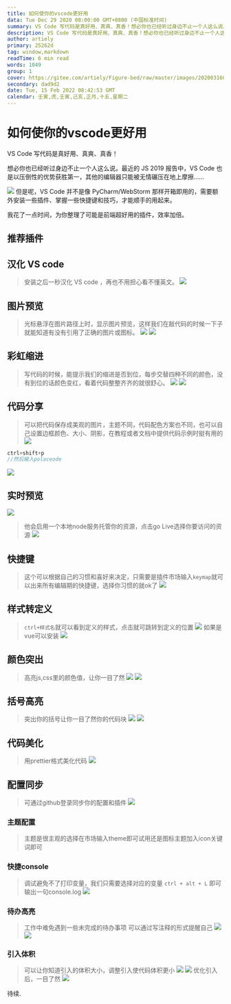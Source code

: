 ```yaml
---
title: 如何使你的vscode更好用
data: Tue Dec 29 2020 08:00:00 GMT+0800 (中国标准时间)
summary: VS Code 写代码是真好用、真爽、真香！想必你也已经听过身边不止一个人这么说。最近的 JS 2019 报告中，VS Code 也是以压倒性的优势获胜第一，其他的编辑器只能被无情碾压在地上摩擦……!## 图片预览> 光标悬浮在图片路径上时，显示图片预览，这样我们在敲代码的时候一下子就能知道有没有引用了正确的图片或图标。!## 彩虹缩进> 写代码的时候， ...
description: VS Code 写代码是真好用、真爽、真香！想必你也已经听过身边不止一个人这么说。最近的 JS 2019 报告中，VS Code 也是以压倒性的优势获胜第一，其他的编辑器只能被无情碾压在地上摩擦……!## 图片预览> 光标悬浮在图片路径上时，显示图片预览，这样我们在敲代码的时候一下子就能知道有没有引用了正确的图片或图标。!## 彩虹缩进> 写代码的时候， ...
author: artiely
primary: 25262d
tag: window,markdown
readTime: 6 min read
words: 1049
group: 1
cover: https://gitee.com/artiely/Figure-bed/raw/master/images/20200316094033.png
secondary: dad9d2
date: Tue, 15 Feb 2022 08:42:53 GMT
calendar: 壬寅,虎,壬寅,己亥,正月,十五,星期二
---
```


# 如何使你的vscode更好用
VS Code 写代码是真好用、真爽、真香！

想必你也已经听过身边不止一个人这么说。最近的 JS 2019 报告中，VS Code 也是以压倒性的优势获胜第一，其他的编辑器只能被无情碾压在地上摩擦……

![](https://gitee.com/artiely/Figure-bed/raw/master/images/20200316094033.png)
但是呢，VS Code 并不是像 PyCharm/WebStorm 那样开箱即用的，需要额外安装一些插件、掌握一些快捷键和技巧，才能顺手的用起来。

我花了一点时间，为你整理了可能是前端超好用的插件，效率加倍。
## 推荐插件

## 汉化 VS code
> 安装之后一秒汉化 VS code ，再也不用担心看不懂英文。
![](https://gitee.com/artiely/Figure-bed/raw/master/images/20200316094539.png)

## 图片预览
> 光标悬浮在图片路径上时，显示图片预览，这样我们在敲代码的时候一下子就能知道有没有引用了正确的图片或图标。
![](https://gitee.com/artiely/Figure-bed/raw/master/images/20200316094818.png)
![](https://gitee.com/artiely/Figure-bed/raw/master/images/20200316094929.png)
## 彩虹缩进
> 写代码的时候，能提示我们的缩进是否到位，每步交替四种不同的颜色，没有到位的话颜色变红，看着代码整整齐齐的就很舒心。
![](https://gitee.com/artiely/Figure-bed/raw/master/images/20200316095145.png)
![](https://gitee.com/artiely/Figure-bed/raw/master/images/20200316095216.png)

## 代码分享
> 可以把代码保存成美观的图片，主题不同，代码配色方案也不同，也可以自己设置边框颜色、大小、阴影，在教程或者文档中提供代码示例时挺有用的
![](https://gitee.com/artiely/Figure-bed/raw/master/images/20200316095553.png)
```js
ctrl+shift+p
//然后输入polaceode
```
![](https://gitee.com/artiely/Figure-bed/raw/master/images/20200316095831.png)

## 实时预览
![](https://gitee.com/artiely/Figure-bed/raw/master/images/20200316101703.png)
> 他会启用一个本地node服务托管你的资源，点击go Live选择你要访问的资源
![](https://gitee.com/artiely/Figure-bed/raw/master/images/20200316101814.png)

## 快捷键
> 这个可以根据自己的习惯和喜好来决定，只需要是插件市场输入`keymap`就可以出来所有编辑期的快捷键，选择你习惯的就ok了
![](https://gitee.com/artiely/Figure-bed/raw/master/images/20200316102430.png)

## 样式转定义
> `ctrl+样式名`就可以看到定义的样式，点击就可跳转到定义的位置
![](https://gitee.com/artiely/Figure-bed/raw/master/images/20200316103846.png)
如果是vue可以安装
![](https://gitee.com/artiely/Figure-bed/raw/master/images/20200316103709.png)

## 颜色突出
> 高亮js,css里的颜色值，让你一目了然
![](https://gitee.com/artiely/Figure-bed/raw/master/images/20200316104309.png)
![](https://gitee.com/artiely/Figure-bed/raw/master/images/20200316104406.png)

## 括号高亮
> 突出你的括号让你一目了然你的代码块
![](https://gitee.com/artiely/Figure-bed/raw/master/images/20200316104653.png)
![](https://gitee.com/artiely/Figure-bed/raw/master/images/20200316104732.png)

## 代码美化
> 用prettier格式美化代码
![](https://gitee.com/artiely/Figure-bed/raw/master/images/20200316105524.png)

## 配置同步
> 可通过github登录同步你的配置和插件
![](https://gitee.com/artiely/Figure-bed/raw/master/images/20200316110305.png)

### 主题配置
> 主题是很主观的选择在市场输入theme即可试用还是图标主题加入icon关键词即可

### 快捷console
> 调试避免不了打印变量，我们只需要选择对应的变量 `ctrl + alt + L` 即可输出一句console.log
![](https://gitee.com/artiely/Figure-bed/raw/master/images/20200316110847.png)

### 待办高亮
> 工作中难免遇到一些未完成的待办事项 可以通过写注释的形式提醒自己
![](https://gitee.com/artiely/Figure-bed/raw/master/images/20200316111512.png)
![](https://gitee.com/artiely/Figure-bed/raw/master/images/20200316111609.png)

### 引入体积
> 可以让你知道引入的体积大小，调整引入使代码体积更小
![](https://gitee.com/artiely/Figure-bed/raw/master/images/20200316113433.png)
![](https://gitee.com/artiely/Figure-bed/raw/master/images/20200316113649.png)
优化引入后，一目了然
![](https://gitee.com/artiely/Figure-bed/raw/master/images/20200316113742.png)

待续.